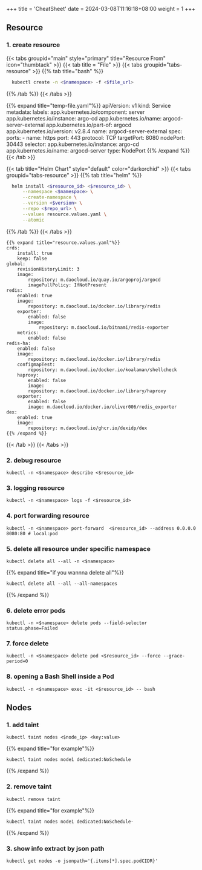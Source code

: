 +++
title = 'CheatSheet'
date = 2024-03-08T11:16:18+08:00
weight = 1
+++

## Resource
### 1. create resource
{{< tabs groupid="main" style="primary" title="Resource From" icon="thumbtack" >}}
{{< tab title = "File" >}}
  {{< tabs groupid="tabs-resource" >}}
  {{% tab title="bash" %}}
  ```bash
    kubectl create -n <$namespace> -f <$file_url>
  ```
  {{% /tab %}}
  {{< /tabs >}}

  {{% expand title="temp-file.yaml"%}}
    apiVersion: v1
    kind: Service
    metadata:
    labels:
        app.kubernetes.io/component: server
        app.kubernetes.io/instance: argo-cd
        app.kubernetes.io/name: argocd-server-external
        app.kubernetes.io/part-of: argocd
        app.kubernetes.io/version: v2.8.4
    name: argocd-server-external
    spec:
    ports:
    - name: https
        port: 443
        protocol: TCP
        targetPort: 8080
        nodePort: 30443
    selector:
        app.kubernetes.io/instance: argo-cd
        app.kubernetes.io/name: argocd-server
    type: NodePort
  {{% /expand %}}
{{< /tab >}}

{{< tab title="Helm Chart" style="default" color="darkorchid" >}}
   {{< tabs groupid="tabs-resource" >}}
  {{% tab title="helm" %}}
  ```bash
    helm install <$resource_id> <$resource_id> \
        --namespace <$namespace> \
        --create-namespace \
        --version <$version> \
        --repo <$repo_url> \
        --values resource.values.yaml \
        --atomic
  ```
  {{% /tab %}}
  {{< /tabs >}}

    {{% expand title="resource.values.yaml"%}}
    crds:
        install: true
        keep: false
    global:
        revisionHistoryLimit: 3
        image:
            repository: m.daocloud.io/quay.io/argoproj/argocd
            imagePullPolicy: IfNotPresent
    redis:
        enabled: true
        image:
            repository: m.daocloud.io/docker.io/library/redis
        exporter:
            enabled: false
            image:
                repository: m.daocloud.io/bitnami/redis-exporter
        metrics:
            enabled: false
    redis-ha:
        enabled: false
        image:
            repository: m.daocloud.io/docker.io/library/redis
        configmapTest:
            repository: m.daocloud.io/docker.io/koalaman/shellcheck
        haproxy:
            enabled: false
            image:
            repository: m.daocloud.io/docker.io/library/haproxy
        exporter:
            enabled: false
            image: m.daocloud.io/docker.io/oliver006/redis_exporter
    dex:
        enabled: true
        image:
            repository: m.daocloud.io/ghcr.io/dexidp/dex
    {{% /expand %}}
{{< /tab >}}
{{< /tabs >}}


### 2. debug resource
```shell
kubectl -n <$namespace> describe <$resource_id>
```

### 3. logging resource
```shell
kubectl -n <$namespace> logs -f <$resource_id>
```

### 4. port forwarding resource
```shell
kubectl -n <$namespace> port-forward  <$resource_id> --address 0.0.0.0 8080:80 # local:pod
```

### 5. delete all resource under specific namespace
```shell
kubectl delete all --all -n <$namespace>
```
{{% expand title="if you wannna delete all"%}}
```shell
kubectl delete all --all --all-namespaces
```
{{% /expand %}}

### 6. delete error pods
```shell
kubectl -n <$namespace> delete pods --field-selector status.phase=Failed
```

### 7. force delete
```shell
kubectl -n <$namespace> delete pod <$resource_id> --force --grace-period=0
```

### 8. opening a Bash Shell inside a Pod 
```shell
kubectl -n <$namespace> exec -it <$resource_id> -- bash  
```

## Nodes
### 1. add taint
```shell
kubectl taint nodes <$node_ip> <key:value>
```
{{% expand title="for example"%}}
```shell
kubectl taint nodes node1 dedicated:NoSchedule
```
{{% /expand %}}
### 2. remove taint
```shell
kubectl remove taint
```
{{% expand title="for example"%}}
```shell
kubectl taint nodes node1 dedicated:NoSchedule-
```
{{% /expand %}}

### 3. show info extract by json path
```shell
kubectl get nodes -o jsonpath='{.items[*].spec.podCIDR}'
```